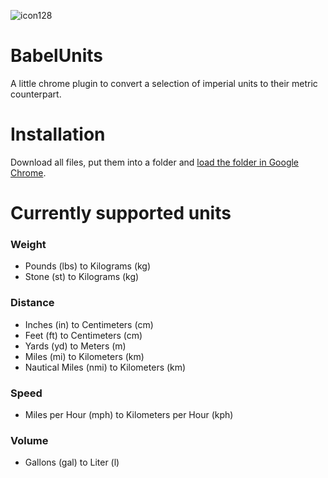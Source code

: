 ![icon128](https://github.com/Kutter0815/BabelUnits/assets/53622758/69f41b6c-7b57-4518-a361-642e8d8550e3)

# BabelUnits
A little chrome plugin to convert a selection of imperial units to their metric counterpart.

# Installation
Download all files, put them into a folder and [load the folder in Google Chrome](https://developer.chrome.com/docs/extensions/get-started/tutorial/hello-world#load-unpacked).

# Currently supported units
### Weight
- Pounds (lbs) to Kilograms (kg)
- Stone (st) to Kilograms (kg)
### Distance
- Inches (in) to Centimeters (cm)
- Feet (ft) to Centimeters (cm)
- Yards (yd) to Meters (m)
- Miles (mi) to Kilometers (km)
- Nautical Miles (nmi) to Kilometers (km)
### Speed
- Miles per Hour (mph) to Kilometers per Hour (kph)
### Volume
- Gallons (gal) to Liter (l)


